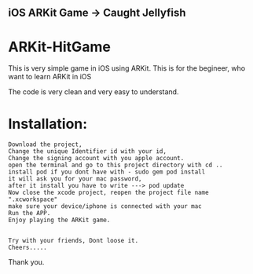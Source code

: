 ## iOS ARKit Game -> Caught Jellyfish

#  ARKit-HitGame

This is very simple game in iOS using ARKit.
This is for the begineer, who want to learn ARKit in iOS

The code is very clean and very easy to understand.

# Installation:

	Download the project,
	Change the unique Identifier id with your id,
	Change the signing account with you apple account.
	open the terminal and go to this project directory with cd ..
	install pod if you dont have with - sudo gem pod install
	it will ask you for your mac password,
	after it install you have to write ---> pod update
	Now close the xcode project, reopen the project file name ".xcworkspace"
	make sure your device/iphone is connected with your mac
	Run the APP.
	Enjoy playing the ARKit game.
	

	Try with your friends, Dont loose it.
	Cheers.....


Thank you.
	
